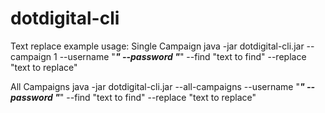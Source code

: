 # dotdigital-cli

Text replace example usage:
Single Campaign
java -jar dotdigital-cli.jar --campaign 1 --username "***" --password "***" --find "text to find" --replace "text to replace"

All Campaigns
java -jar dotdigital-cli.jar --all-campaigns --username "***" --password "***" --find "text to find" --replace "text to replace"
